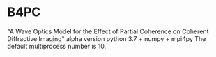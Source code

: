 # B4PC
"A Wave Optics Model for the Effect of Partial Coherence on Coherent Diffractive Imaging"
alpha version 
python 3.7 + numpy + mpi4py
The default multiprocess number is 10. 
